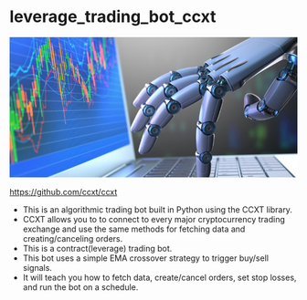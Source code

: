# leverage_trading_bot_ccxt
![output](https://github.com/ChrisLaha/leverage_trading_bot_ccxt/blob/main/images/algotrading.jpeg?raw=true)

https://github.com/ccxt/ccxt

* This is an algorithmic trading bot built in Python using the CCXT library.
* CCXT allows you to to connect to every major cryptocurrency trading exchange and use the same methods for fetching data and creating/canceling orders.
* This is a contract(leverage) trading bot. 
* This bot uses a simple EMA crossover strategy to trigger buy/sell signals.
* It will teach you how to fetch data, create/cancel orders, set stop losses, and run the bot on a schedule.
